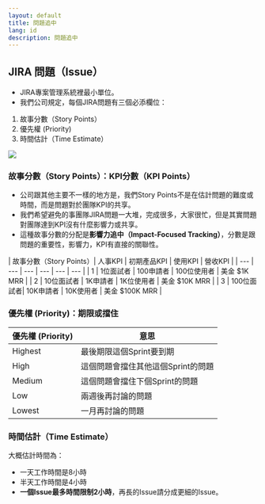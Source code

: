 ```yaml
---
layout: default
title: 問題追中
lang: id
description: 問題追中
---
```




## JIRA 問題（Issue）

* JIRA專案管理系統裡最小單位。
* 我們公司規定，每個JIRA問題有三個必添欄位：

1. 故事分數（Story Points）
1. 優先權 (Priority)
1. 時間估計（Time Estimate）

<img src='https://lh3.googleusercontent.com/7w7NZu3F5zVrzixjhx5qYeVU54nQERp7WiAMECaQoyQJ3zCQgciMy8vrtX1RKH_zPpZCJeiejvLOmeZc161BVPtd6k3pQI64EBvIrA2dvoyOm39Zh52C0B0OB9R5k8ihuqWm7fZnEw=w800' />


### 故事分數（Story Points）：KPI分數（KPI Points）

* 公司跟其他主要不一樣的地方是，我們Story Points不是在估計問題的難度或時間，而是問題對於團隊KPI的共享。
* 我們希望避免的事團隊JIRA問題一大堆，完成很多，大家很忙，但是其實問題對團隊達到KPI沒有什麼影響力或共享。
* 這種故事分數的分配是**影響力追中（Impact-Focused Tracking）**，分數是跟問題的重要性，影響力，KPI有直接的關聯性。

| 故事分數（Story Points）| 人事KPI | 初期產品KPI | 使用KPI | 營收KPI |
| --- | --- | --- | --- | --- | --- |
| 1 | 1位面試者 | 100申請者 | 100位使用者 | 美金 $1K MRR |
| 2 | 10位面試者 | 1K申請者 | 1K位使用者 | 美金 $10K MRR |
| 3 | 100位面試者| 10K申請者 | 10K使用者 | 美金 $100K MRR |

### 優先權 (Priority)：期限或擋住

| 優先權 (Priority) | 意思 |
| --- | --- |
| Highest | 最後期限這個Sprint要到期 |
| High | 這個問題會擋住其他這個Sprint的問題 |
| Medium | 這個問題會擋住下個Sprint的問題 |
| Low | 兩週後再討論的問題 |
| Lowest | 一月再討論的問題 |

### 時間估計（Time Estimate）

大概估計時間為：

* 一天工作時間是8小時
* 半天工作時間是4小時
* **一個Issue最多時間限制2小時**，再長的Issue請分成更細的Issue。



